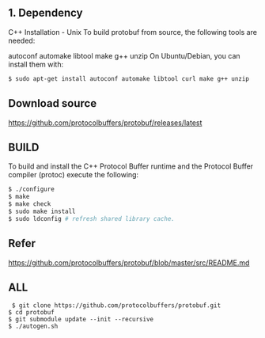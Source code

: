 
## 1.  Dependency
C++ Installation - Unix
To build protobuf from source, the following tools are needed:

autoconf
automake
libtool
make
g++
unzip
On Ubuntu/Debian, you can install them with:
```sh
$ sudo apt-get install autoconf automake libtool curl make g++ unzip
```

## Download source 
https://github.com/protocolbuffers/protobuf/releases/latest

## BUILD
To build and install the C++ Protocol Buffer runtime and the Protocol Buffer compiler (protoc) execute the following:

```sh
$ ./configure
$ make
$ make check
$ sudo make install
$ sudo ldconfig # refresh shared library cache.
```

## Refer
 https://github.com/protocolbuffers/protobuf/blob/master/src/README.md
 
 ## ALL
     $ git clone https://github.com/protocolbuffers/protobuf.git
    $ cd protobuf
    $ git submodule update --init --recursive
    $ ./autogen.sh
